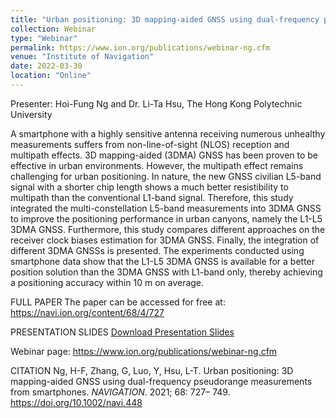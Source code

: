 ```yaml
---
title: "Urban positioning: 3D mapping-aided GNSS using dual-frequency pseudorange measurements from smartphones"
collection: Webinar
type: "Webinar"
permalink: https://www.ion.org/publications/webinar-ng.cfm
venue: "Institute of Navigation"
date: 2022-03-30
location: "Online"
---
```


Presenter: Hoi-Fung Ng and Dr. Li-Ta Hsu, The Hong Kong Polytechnic University

A smartphone with a highly sensitive antenna receiving numerous unhealthy measurements suffers from non-line-of-sight (NLOS) reception and multipath effects. 3D mapping-aided (3DMA) GNSS has been proven to be effective in urban environments. However, the multipath effect remains challenging for urban positioning. In nature, the new GNSS civilian L5-band signal with a shorter chip length shows a much better resistibility to multipath than the conventional L1-band signal. Therefore, this study integrated the multi-constellation L5-band measurements into 3DMA GNSS to improve the positioning performance in urban canyons, namely the L1-L5 3DMA GNSS. Furthermore, this study compares different approaches on the receiver clock biases estimation for 3DMA GNSS. Finally, the integration of different 3DMA GNSSs is presented. The experiments conducted using smartphone data show that the L1-L5 3DMA GNSS is available for a better position solution than the 3DMA GNSS with L1-band only, thereby achieving a positioning accuracy within 10 m on average.

FULL PAPER
The paper can be accessed for free at: https://navi.ion.org/content/68/4/727

PRESENTATION SLIDES
[Download Presentation Slides](https://www.ion.org/publications/upload/Ng-Webinar-March-2022.pdf)

Webinar page: https://www.ion.org/publications/webinar-ng.cfm

CITATION
Ng, H-F, Zhang, G, Luo, Y, Hsu, L-T. Urban positioning: 3D mapping-aided GNSS using dual-frequency pseudorange measurements from smartphones. <i>NAVIGATION</i>. 2021; 68: 727– 749. https://doi.org/10.1002/navi.448


